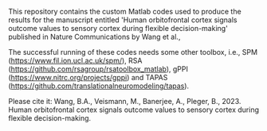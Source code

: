 
This repository contains the custom Matlab codes used to produce the results for the manuscript entitled 'Human orbitofrontal cortex signals outcome values to sensory cortex during flexible decision-making' published in Nature Communications by Wang et al.,

The successful running of these codes needs some other toolbox, i.e., SPM (https://www.fil.ion.ucl.ac.uk/spm/), RSA (https://github.com/rsagroup/rsatoolbox_matlab), gPPI (https://www.nitrc.org/projects/gppi) and TAPAS (https://github.com/translationalneuromodeling/tapas).

Please cite it: Wang, B.A., Veismann, M., Banerjee, A., Pleger, B., 2023. Human orbitofrontal cortex signals outcome values to sensory cortex during flexible decision-making.

